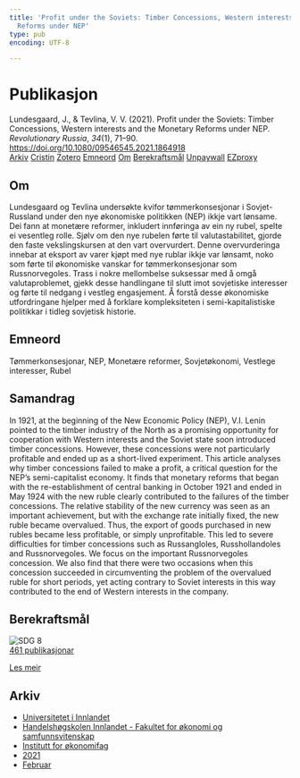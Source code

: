 ```yaml
---
title: 'Profit under the Soviets: Timber Concessions, Western interests and the Monetary
  Reforms under NEP'
type: pub
encoding: UTF-8

---
```

<h1>Publikasjon</h1>
<article id="csl-bib-container-ESHC7CWJ" class="csl-bib-container">
  <div class="csl-bib-body"> <div class="csl-entry">Lundesgaard, J., &#38; Tevlina, V. V. (2021). Profit under the Soviets: Timber Concessions, Western interests and the Monetary Reforms under NEP. <i>Revolutionary Russia</i>, <i>34</i>(1), 71–90. <a href="https://doi.org/10.1080/09546545.2021.1864918">https://doi.org/10.1080/09546545.2021.1864918</a></div> </div>
  <div class="csl-bib-buttons">
    <a href="#taxonomy-article-ESHC7CWJ" alt="archive" class="csl-bib-button">Arkiv</a>
    <a href="https://app.cristin.no/results/show.jsf?id=1890543" alt="Cristin" class="csl-bib-button">Cristin</a>
    <a href="http://zotero.org/groups/5881554/items/ESHC7CWJ" alt="Zotero" class="csl-bib-button">Zotero</a>
    <a href="#keywords-article-ESHC7CWJ" alt="keywords" class="csl-bib-button">Emneord</a>
    <a href="#about-article-ESHC7CWJ" alt="about_pub" class="csl-bib-button">Om</a>
    <a href="#sdg-article-ESHC7CWJ" alt="sdg" class="csl-bib-button">Berekraftsmål</a>
    <a href="https://www.tandfonline.com/doi/pdf/10.1080/09546545.2021.1864918?needAccess=true" alt="Unpaywall" class="csl-bib-button">Unpaywall</a>
    <a href="https://www.tandfonline.com/doi/pdf/10.1080/09546545.2021.1864918?needAccess=true" alt="EZproxy" class="csl-bib-button">EZproxy</a>
  </div>
  <div id="csl-bib-meta-container-ESHC7CWJ"></div>
</article>
<div id="csl-bib-meta-ESHC7CWJ" class="csl-bib-meta">
  <article id="about-article-ESHC7CWJ" class="about_pub-article">
    <h1>Om</h1>
    Lundesgaard og Tevlina undersøkte kvifor tømmerkonsesjonar i Sovjet-Russland under den nye økonomiske politikken (NEP) ikkje vart lønsame. Dei fann at monetære reformer, inkludert innføringa av ein ny rubel, spelte ei vesentleg rolle. Sjølv om den nye rubelen førte til valutastabilitet, gjorde den faste vekslingskursen at den vart overvurdert. Denne overvurderinga innebar at eksport av varer kjøpt med nye rublar ikkje var lønsamt, noko som førte til økonomiske vanskar for tømmerkonsesjonar som Russnorvegoles. Trass i nokre mellombelse suksessar med å omgå valutaproblemet, gjekk desse handlingane til slutt imot sovjetiske interesser og førte til nedgang i vestleg engasjement. Å forstå desse økonomiske utfordringane hjelper med å forklare kompleksiteten i semi-kapitalistiske politikkar i tidleg sovjetisk historie.
  </article>
  <article id="keywords-article-ESHC7CWJ" class="keywords-article">
    <h1>Emneord</h1>
    Tømmerkonsesjonar, NEP, Monetære reformer, Sovjetøkonomi, Vestlege interesser, Rubel
  </article>
  <article id="abstract-article-ESHC7CWJ" class="abstract-article">
    <h1>Samandrag</h1>
    In 1921, at the beginning of the New Economic Policy (NEP), V.I. Lenin pointed to the timber industry of the North as a promising opportunity for cooperation with Western interests and the Soviet state soon introduced timber concessions. However, these concessions were not particularly profitable and ended up as a short-lived experiment. This article analyses why timber concessions failed to make a profit, a critical question for the NEP’s semi-capitalist economy. It finds that monetary reforms that began with the re-establishment of central banking in October 1921 and ended in May 1924 with the new ruble clearly contributed to the failures of the timber concessions. The relative stability of the new currency was seen as an important achievement, but with the exchange rate initially fixed, the new ruble became overvalued. Thus, the export of goods purchased in new rubles became less profitable, or simply unprofitable. This led to severe difficulties for timber concessions such as Russangloles, Russhollandoles and Russnorvegoles. We focus on the important Russnorvegoles concession. We also find that there were two occasions when this concession succeeded in circumventing the problem of the overvalued ruble for short periods, yet acting contrary to Soviet interests in this way contributed to the end of Western interests in the company.
  </article>
  <article id="sdg-article-ESHC7CWJ" class="sdg-article">
    <h1>Berekraftsmål</h1>
    <div class="sdg-container"><div id="sdg8" class="sdg">
        <img src="{{< params subfolder >}}images/sdg/sdg08_nn.png" class="image" alt="SDG 8">
        <div class="sdg-overlay">
          <a href="{{< params subfolder >}}nn/archive/?sdg=8#archive" class="sdg-publication-count"><span>461</span> publikasjonar</a>
          <p><a href="https://fn.no/om-fn/fns-baerekraftsmaal/anstendig-arbeid-og-oekonomisk-vekst?lang=nno-NO" class="sdg-read-more">Les meir</a></p>
        </div>
      </div></div>
  </article>
  <article id="taxonomy-article-ESHC7CWJ" class="taxonomy-article">
    <h1>Arkiv</h1>
    <ul>
      <li><a href="{{< params subfolder >}}nn/archive/?key=3DCRN523">Universitetet i Innlandet</a></li>
      <li><a href="{{< params subfolder >}}nn/archive/?key=DU8Q9LN9">Handelshøgskolen Innlandet - Fakultet for økonomi og samfunnsvitenskap</a></li>
      <li><a href="{{< params subfolder >}}nn/archive/?key=3IQA89I8">Institutt for økonomifag</a></li>
      <li><a href="{{< params subfolder >}}nn/archive/?key=39DV3H9E">2021</a></li>
      <li><a href="{{< params subfolder >}}nn/archive/?key=EN86VFDW">Februar</a></li>
    </ul>
  </article>
</div>
